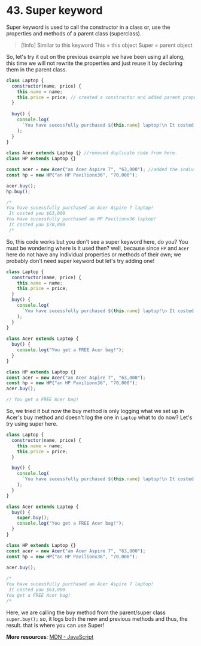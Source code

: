 # 43. Super keyword
Super keyword is used to call the constructor in a class or, use the properties and methods of a parent class (superclass). 

> [!info] Similar to this keyword
> This = this object
> Super = parent object

So, let's try it out on the previous example we have been using all along, this time we will not rewrite the properties and just reuse it by declaring them in the parent class. 

```js
class Laptop {
  constructor(name, price) {
    this.name = name;
    this.price = price; // created a constructor and added parent property.
  }
 
  buy() {
    console.log(
      `You have sucessfully purchased ${this.name} laptop!\n It costed you $${this.price}`
    );
  }
}
  
class Acer extends Laptop {} //removed duplicate code from here.
class HP extends Laptop {}

const acer = new Acer("an Acer Aspire 7", "63,000"); //added the individual property values here.
const hp = new HP("an HP Pavilionx36", "70,000");

acer.buy();
hp.buy();

/* 
You have sucessfully purchased an Acer Aspire 7 laptop!
 It costed you $63,000
You have sucessfully purchased an HP Pavilionx36 laptop!
 It costed you $70,000
 /* 
```
So, this code works but you don't see a super keyword here, do you? 
You must be wondering where is it used then? well, because since `HP` and `Acer` here do not have any individual properties or methods of their own; we probably don't need super keyword but let's try adding one!
```js
class Laptop {
  constructor(name, price) {
    this.name = name;
    this.price = price;
  }
  buy() {
    console.log(
      `You have sucessfully purchased ${this.name} laptop!\n It costed you $${this.price}`
    );
  }
}
  
class Acer extends Laptop {
  buy() {
    console.log("You get a FREE Acer bag!");
  }
}

class HP extends Laptop {}
const acer = new Acer("an Acer Aspire 7", "63,000");
const hp = new HP("an HP Pavilionx36", "70,000");  
acer.buy();

// You get a FREE Acer bag!
```
So, we tried it but now the buy method is only logging what we set up in Acer's buy method and doesn't log the one in `Laptop` what to do now? Let's try using super here.
```js
class Laptop {
  constructor(name, price) {
    this.name = name;
    this.price = price;
  }

  buy() {
    console.log(
      `You have sucessfully purchased ${this.name} laptop!\n It costed you $${this.price}`
    );
  }
}

class Acer extends Laptop {
  buy() {
    super.buy();
    console.log("You get a FREE Acer bag!");
  }
}

class HP extends Laptop {}
const acer = new Acer("an Acer Aspire 7", "63,000");
const hp = new HP("an HP Pavilionx36", "70,000");
  
acer.buy();

/*
You have sucessfully purchased an Acer Aspire 7 laptop!
 It costed you $63,000
You get a FREE Acer bag!
/*
```
Here, we are calling the buy method from the parent/super class `super.buy();` so, it logs both the new and previous methods and thus, the result. that is where you can use Super!

**More resources**: [MDN - JavaScript](https://developer.mozilla.org/en-US/docs/Web/JavaScript)